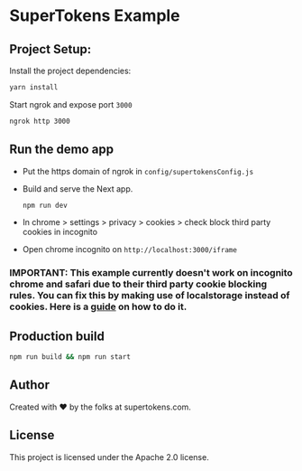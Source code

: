 # SuperTokens Example

## Project Setup:

Install the project dependencies:

```bash
yarn install
```

Start ngrok and expose port `3000`

```bash
ngrok http 3000
```

## Run the demo app

-   Put the https domain of ngrok in `config/supertokensConfig.js`

-   Build and serve the Next app.

    ```bash
    npm run dev
    ```

-   In chrome > settings > privacy > cookies > check block third party cookies in incognito
-   Open chrome incognito on `http://localhost:3000/iframe`

### IMPORTANT: This example currently doesn't work on incognito chrome and safari due to their third party cookie blocking rules. You can fix this by making use of localstorage instead of cookies. Here is a [guide](https://supertokens.com/recipe-redirect?to=/advanced-customizations/examples/localstorage/about) on how to do it.

## Production build

```bash
npm run build && npm run start
```

## Author

Created with :heart: by the folks at supertokens.com.

## License

This project is licensed under the Apache 2.0 license.
